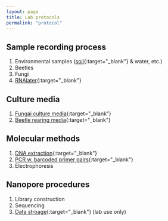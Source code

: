 ```yaml
---
layout: page
title: Lab protocols
permalink: "protocol"
---
```

## Sample recording process
1. Environmental samples ([soil](https://protocols.io/view/soil-sample-citizen-scientists-chinese-ccedsta6.html){:target="_blank"} & water, etc.)
2. Beetles
3. Fungi
4. [RNAlater](https://protocols.io/view/rnalater-recipe-ccm4su8w.html){:target="_blank"}

## Culture media
1. [Fungai culture media](https://protocols.io/view/mycology-media-b9eir3ce.html){:target="_blank"}<br>
2. [Beetle rearing media](https://www.protocols.io/view/beetle-rearing-media-cbhbsj2n.html){:target="_blank"}<br>

## Molecular methods
1. [DNA extraction](https://protocols.io/view/dna-extraction-bomb-ccj7surn.html){:target="_blank"}<br>
2. [PCR w. barcoded primer pairs](https://protocols.io/view/2-step-pcr-mixture-and-conditions-barcoded-head-pr-cbhdsj26.html){:target="_blank"}<br>
3. Electrophoresis

## Nanopore procedures
1. Library construction
2. Sequencing
3. [Data stroage](https://uflorida-my.sharepoint.com/:f:/g/personal/ythuang_ufl_edu/ElfhmBPa8MRGtTaFSHmVl-4BLM_heYMWprkbtNA_UVyJCg?e=FJ1t13){:target="_blank"} (lab use only)<br>
